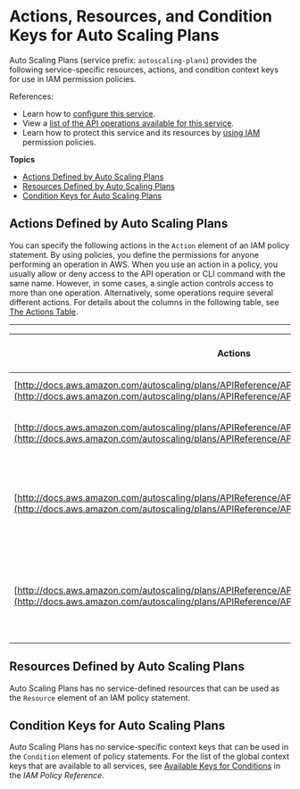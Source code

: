 # Actions, Resources, and Condition Keys for Auto Scaling Plans<a name="list_autoscalingplans"></a>

Auto Scaling Plans \(service prefix: `autoscaling-plans`\) provides the following service\-specific resources, actions, and condition context keys for use in IAM permission policies\.

References:
+ Learn how to [configure this service](http://docs.aws.amazon.com/autoscaling/plans/userguide/)\.
+ View a [list of the API operations available for this service](http://docs.aws.amazon.com/autoscaling/plans/APIReference/)\.
+ Learn how to protect this service and its resources by [using IAM](http://docs.aws.amazon.com/autoscaling/plans/userguide/auth-and-access-control.html) permission policies\.

**Topics**
+ [Actions Defined by Auto Scaling Plans](#autoscalingplans-actions-as-permissions)
+ [Resources Defined by Auto Scaling Plans](#autoscalingplans-resources-for-iam-policies)
+ [Condition Keys for Auto Scaling Plans](#autoscalingplans-policy-keys)

## Actions Defined by Auto Scaling Plans<a name="autoscalingplans-actions-as-permissions"></a>

You can specify the following actions in the `Action` element of an IAM policy statement\. By using policies, you define the permissions for anyone performing an operation in AWS\. When you use an action in a policy, you usually allow or deny access to the API operation or CLI command with the same name\. However, in some cases, a single action controls access to more than one operation\. Alternatively, some operations require several different actions\. For details about the columns in the following table, see [The Actions Table](reference_policies_actions-resources-contextkeys.md#actions_table)\.


****  

| Actions | Description | Access Level | Resource Types \(\*required\) | Condition Keys | Dependent Actions | 
| --- | --- | --- | --- | --- | --- | 
| [http://docs.aws.amazon.com/autoscaling/plans/APIReference/API_CreateScalingPlan.html](http://docs.aws.amazon.com/autoscaling/plans/APIReference/API_CreateScalingPlan.html) | Creates a scaling plan\. | Write |  |  |  | 
| [http://docs.aws.amazon.com/autoscaling/plans/APIReference/API_DeleteScalingPlan.html](http://docs.aws.amazon.com/autoscaling/plans/APIReference/API_DeleteScalingPlan.html) | Deletes the specified scaling plan\. | Write |  |  |  | 
| [http://docs.aws.amazon.com/autoscaling/plans/APIReference/API_DescribeScalingPlanResources.html](http://docs.aws.amazon.com/autoscaling/plans/APIReference/API_DescribeScalingPlanResources.html) | Describes the scalable resources in the specified scaling plan\. | Read |  |  |  | 
| [http://docs.aws.amazon.com/autoscaling/plans/APIReference/API_DescribeScalingPlans.html](http://docs.aws.amazon.com/autoscaling/plans/APIReference/API_DescribeScalingPlans.html) | Describes the specified scaling plans or all of your scaling plans\. | Read |  |  |  | 

## Resources Defined by Auto Scaling Plans<a name="autoscalingplans-resources-for-iam-policies"></a>

Auto Scaling Plans has no service\-defined resources that can be used as the `Resource` element of an IAM policy statement\.

## Condition Keys for Auto Scaling Plans<a name="autoscalingplans-policy-keys"></a>

Auto Scaling Plans has no service\-specific context keys that can be used in the `Condition` element of policy statements\. For the list of the global context keys that are available to all services, see [Available Keys for Conditions](http://docs.aws.amazon.com/IAM/latest/UserGuide/reference_policies_condition-keys.html#AvailableKeys) in the *IAM Policy Reference*\.